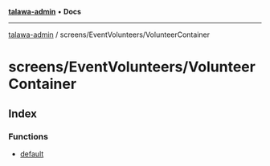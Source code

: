 [**talawa-admin**](../../../README.md) • **Docs**

***

[talawa-admin](../../../modules.md) / screens/EventVolunteers/VolunteerContainer

# screens/EventVolunteers/VolunteerContainer

## Index

### Functions

- [default](functions/default.md)
